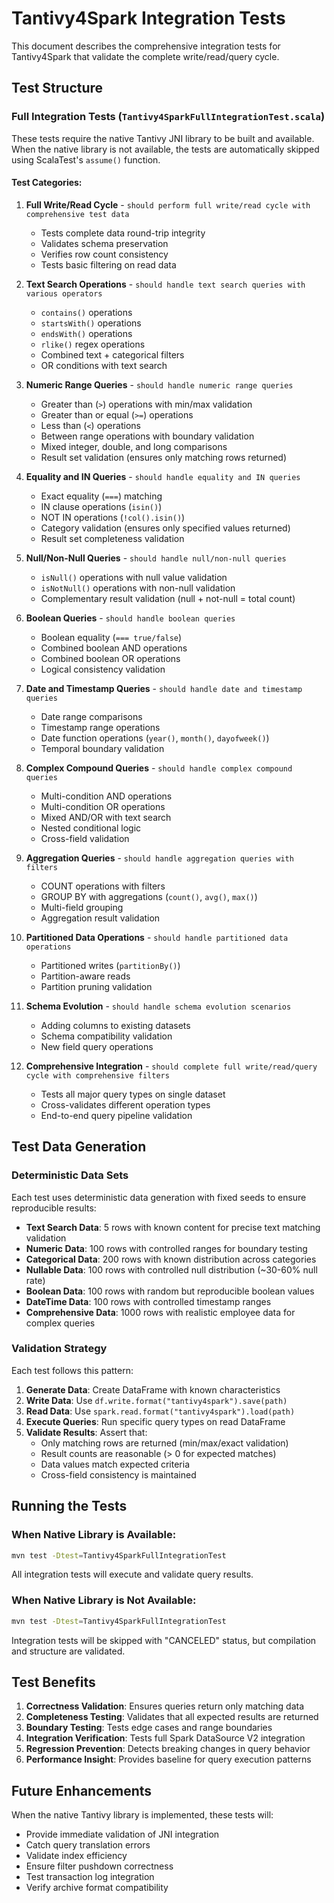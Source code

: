 # Tantivy4Spark Integration Tests

This document describes the comprehensive integration tests for Tantivy4Spark that validate the complete write/read/query cycle.

## Test Structure

### Full Integration Tests (`Tantivy4SparkFullIntegrationTest.scala`)

These tests require the native Tantivy JNI library to be built and available. When the native library is not available, the tests are automatically skipped using ScalaTest's `assume()` function.

#### Test Categories:

1. **Full Write/Read Cycle** - `should perform full write/read cycle with comprehensive test data`
   - Tests complete data round-trip integrity
   - Validates schema preservation  
   - Verifies row count consistency
   - Tests basic filtering on read data

2. **Text Search Operations** - `should handle text search queries with various operators`
   - `contains()` operations
   - `startsWith()` operations  
   - `endsWith()` operations
   - `rlike()` regex operations
   - Combined text + categorical filters
   - OR conditions with text search

3. **Numeric Range Queries** - `should handle numeric range queries`
   - Greater than (`>`) operations with min/max validation
   - Greater than or equal (`>=`) operations
   - Less than (`<`) operations  
   - Between range operations with boundary validation
   - Mixed integer, double, and long comparisons
   - Result set validation (ensures only matching rows returned)

4. **Equality and IN Queries** - `should handle equality and IN queries`
   - Exact equality (`===`) matching
   - IN clause operations (`isin()`)
   - NOT IN operations (`!col().isin()`)
   - Category validation (ensures only specified values returned)
   - Result set completeness validation

5. **Null/Non-Null Queries** - `should handle null/non-null queries`
   - `isNull()` operations with null value validation
   - `isNotNull()` operations with non-null validation
   - Complementary result validation (null + not-null = total count)

6. **Boolean Queries** - `should handle boolean queries`  
   - Boolean equality (`=== true/false`)
   - Combined boolean AND operations
   - Combined boolean OR operations
   - Logical consistency validation

7. **Date and Timestamp Queries** - `should handle date and timestamp queries`
   - Date range comparisons
   - Timestamp range operations
   - Date function operations (`year()`, `month()`, `dayofweek()`)
   - Temporal boundary validation

8. **Complex Compound Queries** - `should handle complex compound queries`
   - Multi-condition AND operations
   - Multi-condition OR operations  
   - Mixed AND/OR with text search
   - Nested conditional logic
   - Cross-field validation

9. **Aggregation Queries** - `should handle aggregation queries with filters`
   - COUNT operations with filters
   - GROUP BY with aggregations (`count()`, `avg()`, `max()`)
   - Multi-field grouping
   - Aggregation result validation

10. **Partitioned Data Operations** - `should handle partitioned data operations`
    - Partitioned writes (`partitionBy()`)
    - Partition-aware reads
    - Partition pruning validation

11. **Schema Evolution** - `should handle schema evolution scenarios`
    - Adding columns to existing datasets
    - Schema compatibility validation
    - New field query operations

12. **Comprehensive Integration** - `should complete full write/read/query cycle with comprehensive filters`
    - Tests all major query types on single dataset
    - Cross-validates different operation types
    - End-to-end query pipeline validation

## Test Data Generation

### Deterministic Data Sets
Each test uses deterministic data generation with fixed seeds to ensure reproducible results:

- **Text Search Data**: 5 rows with known content for precise text matching validation
- **Numeric Data**: 100 rows with controlled ranges for boundary testing  
- **Categorical Data**: 200 rows with known distribution across categories
- **Nullable Data**: 100 rows with controlled null distribution (~30-60% null rate)
- **Boolean Data**: 100 rows with random but reproducible boolean values
- **DateTime Data**: 100 rows with controlled timestamp ranges
- **Comprehensive Data**: 1000 rows with realistic employee data for complex queries

### Validation Strategy

Each test follows this pattern:
1. **Generate Data**: Create DataFrame with known characteristics
2. **Write Data**: Use `df.write.format("tantivy4spark").save(path)`  
3. **Read Data**: Use `spark.read.format("tantivy4spark").load(path)`
4. **Execute Queries**: Run specific query types on read DataFrame
5. **Validate Results**: Assert that:
   - Only matching rows are returned (min/max/exact validation)
   - Result counts are reasonable (> 0 for expected matches)
   - Data values match expected criteria
   - Cross-field consistency is maintained

## Running the Tests

### When Native Library is Available:
```bash
mvn test -Dtest=Tantivy4SparkFullIntegrationTest
```
All integration tests will execute and validate query results.

### When Native Library is Not Available:
```bash  
mvn test -Dtest=Tantivy4SparkFullIntegrationTest
```
Integration tests will be skipped with "CANCELED" status, but compilation and structure are validated.

## Test Benefits

1. **Correctness Validation**: Ensures queries return only matching data
2. **Completeness Testing**: Validates that all expected results are returned  
3. **Boundary Testing**: Tests edge cases and range boundaries
4. **Integration Verification**: Tests full Spark DataSource V2 integration
5. **Regression Prevention**: Detects breaking changes in query behavior
6. **Performance Insight**: Provides baseline for query execution patterns

## Future Enhancements

When the native Tantivy library is implemented, these tests will:
- Provide immediate validation of JNI integration
- Catch query translation errors
- Validate index efficiency
- Ensure filter pushdown correctness
- Test transaction log integration
- Verify archive format compatibility